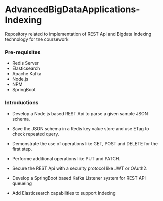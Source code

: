 # AdvancedBigDataApplications-Indexing
Repository related to implementation of REST Api and Bigdata Indexing technology for tne coursework

### Pre-requisites
* Redis Server
* Elasticsearch
* Apache Kafka
* Node.js
* NPM
* SpringBoot

### Introductions
* Develop a Node.js based REST Api to parse a given sample JSON schema.
* Save the JSON schema in a Redis key value store and use ETag to check repeated query.
* Demonstrate the use of operations like GET, POST and DELETE for the first step.

* Performe additional operations like PUT and PATCH.
* Secure the REST Api with a security protocol like JWT or OAuth2.

* Develop a SpringBoot based Kafka Listener system for REST API queueing
* Add Elasticsearch capabilities to support Indexing
